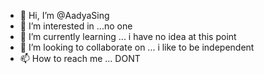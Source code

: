 - 👋 Hi, I’m @AadyaSing
- 👀 I’m interested in ...no one
- 🌱 I’m currently learning ... i have no idea at this point
- 💞️ I’m looking to collaborate on ... i like to be independent
- 📫 How to reach me ... DONT

<!---
AadyaSing/AadyaSing is a ✨ special ✨ repository because its `README.md` (this file) appears on your GitHub profile.
You can click the Preview link to take a look at your changes.
--->
